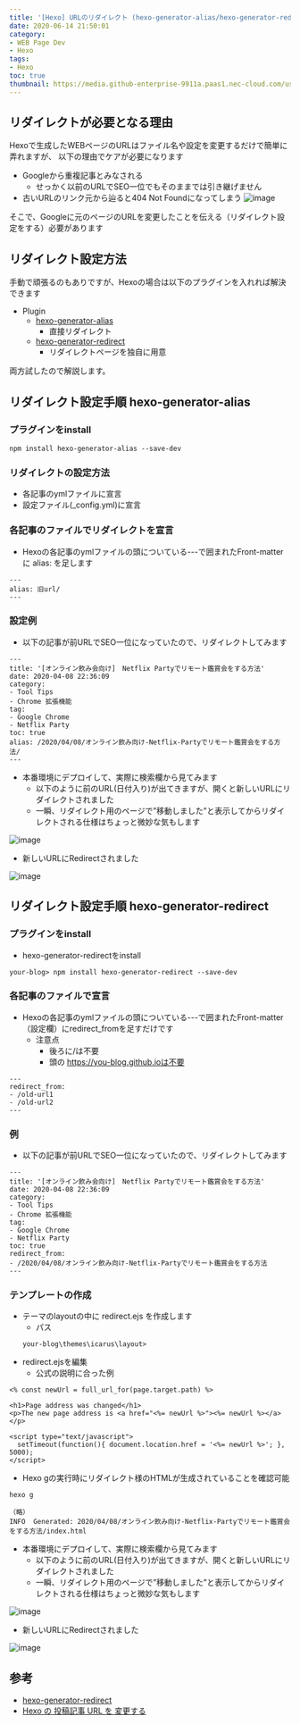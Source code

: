 ```yaml
---
title: '[Hexo] URLのリダイレクト (hexo-generator-alias/hexo-generator-redirect])'
date: 2020-06-14 21:50:01
category:
- WEB Page Dev
- Hexo
tags:
- Hexo
toc: true
thumbnail: https://media.github-enterprise-9911a.paas1.nec-cloud.com/user/11/files/dd1dd280-ad8b-11ea-8807-e89852f3b1cc
---
```


<!-- toc -->

## リダイレクトが必要となる理由
Hexoで生成したWEBページのURLはファイル名や設定を変更するだけで簡単に弄れますが、
以下の理由でケアが必要になります

- Googleから重複記事とみなされる
    - せっかく以前のURLでSEO一位でもそのままでは引き継げません
- 古いURLのリンク元から辿ると404 Not Foundになってしまう
![image](https://user-images.githubusercontent.com/41946222/84590736-116cbe00-ae74-11ea-88e8-ced291e619c8.png)


そこで、Googleに元のページのURLを変更したことを伝える（リダイレクト設定をする）必要があります

## リダイレクト設定方法

手動で頑張るのもありですが、Hexoの場合は以下のプラグインを入れれば解決できます

- Plugin
    - [hexo-generator-alias](https://github.com/hexojs/hexo-generator-alias)
        - 直接リダイレクト
    - [hexo-generator-redirect](https://www.npmjs.com/package/hexo-generator-redirect)
        - リダイレクトページを独自に用意

両方試したので解説します。


## リダイレクト設定手順 hexo-generator-alias
### プラグインをinstall
```
npm install hexo-generator-alias --save-dev
```

### リダイレクトの設定方法
- 各記事のymlファイルに宣言
- 設定ファイル(_config.yml)に宣言

### 各記事のファイルでリダイレクトを宣言
- Hexoの各記事のymlファイルの頭についている---で囲まれたFront-matterに alias: を足します
```
---
alias: 旧url/
---
```


### 設定例
- 以下の記事が前URLでSEO一位になっていたので、リダイレクトしてみます

```
---
title: '[オンライン飲み会向け]　Netflix Partyでリモート鑑賞会をする方法'
date: 2020-04-08 22:36:09
category: 
- Tool Tips
- Chrome 拡張機能
tag: 
- Google Chrome
- Netflix Party
toc: true
alias: /2020/04/08/オンライン飲み向け-Netflix-Partyでリモート鑑賞会をする方法/
---
```


- 本番環境にデプロイして、実際に検索欄から見てみます
    - 以下のように前のURL(日付入り)が出てきますが、開くと新しいURLにリダイレクトされました
    - 一瞬、リダイレクト用のページで”移動しました”と表示してからリダイレクトされる仕様はちょっと微妙な気もします

![image](https://user-images.githubusercontent.com/41946222/84591031-3b26e480-ae76-11ea-9a54-ba417af6b85f.png)
  

- 新しいURLにRedirectされました

![image](https://user-images.githubusercontent.com/41946222/84593871-8d253580-ae89-11ea-9630-b7c52a28baec.png)




## リダイレクト設定手順 hexo-generator-redirect
### プラグインをinstall
- hexo-generator-redirectをinstall
```
your-blog> npm install hexo-generator-redirect --save-dev
```

### 各記事のファイルで宣言
- Hexoの各記事のymlファイルの頭についている---で囲まれたFront-matter（設定欄）にredirect_fromを足すだけです
    - 注意点
        - 後ろに/は不要
        - 頭の https://you-blog.github.ioは不要

```
---
redirect_from:
- /old-url1
- /old-url2
---
```
### 例
- 以下の記事が前URLでSEO一位になっていたので、リダイレクトしてみます
```
---
title: '[オンライン飲み会向け]　Netflix Partyでリモート鑑賞会をする方法'
date: 2020-04-08 22:36:09
category: 
- Tool Tips
- Chrome 拡張機能
tag: 
- Google Chrome
- Netflix Party
toc: true
redirect_from:
- /2020/04/08/オンライン飲み向け-Netflix-Partyでリモート鑑賞会をする方法
---
```

### テンプレートの作成
- テーマのlayoutの中に redirect.ejs を作成します
    - パス
    ```
    your-blog\themes\icarus\layout>
    ```
- redirect.ejsを編集
    - 公式の説明に合った例
```
<% const newUrl = full_url_for(page.target.path) %>
 
<h1>Page address was changed</h1>
<p>The new page address is <a href="<%= newUrl %>"><%= newUrl %></a></p>
 
<script type="text/javascript">
  setTimeout(function(){ document.location.href = '<%= newUrl %>'; }, 5000);
</script> 
```

- Hexo gの実行時にリダイレクト様のHTMLが生成されていることを確認可能
    
```
hexo g

（略）
INFO  Generated: 2020/04/08/オンライン飲み向け-Netflix-Partyでリモート鑑賞会をする方法/index.html
```

- 本番環境にデプロイして、実際に検索欄から見てみます
    - 以下のように前のURL(日付入り)が出てきますが、開くと新しいURLにリダイレクトされました
    - 一瞬、リダイレクト用のページで”移動しました”と表示してからリダイレクトされる仕様はちょっと微妙な気もします

![image](https://user-images.githubusercontent.com/41946222/84591031-3b26e480-ae76-11ea-9a54-ba417af6b85f.png)

- 新しいURLにRedirectされました

![image](https://user-images.githubusercontent.com/41946222/84593871-8d253580-ae89-11ea-9630-b7c52a28baec.png)



## 参考
- [hexo-generator-redirect](https://www.npmjs.com/package/hexo-generator-redirect)
- [Hexo の 投稿記事 URL を 変更する](https://azriton.github.io/2017/01/09/Hexo%E3%81%AE%E6%8A%95%E7%A8%BF%E8%A8%98%E4%BA%8BURL%E3%82%92%E5%A4%89%E6%9B%B4%E3%81%99%E3%82%8B/)

